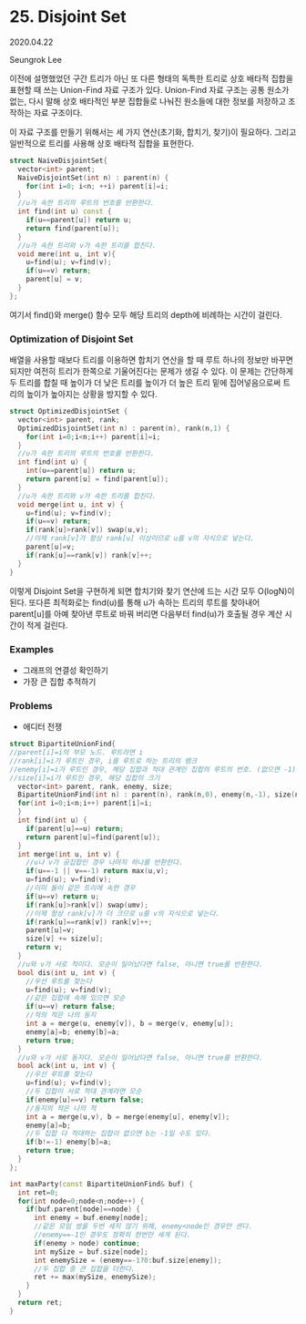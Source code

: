 # 25. Disjoint Set

2020.04.22

Seungrok Lee

이전에 설명했었던 구간 트리가 아닌 또 다른 형태의 독특한 트리로 상호 배타적 집합을 표현할 때 쓰는 Union-Find 자료 구조가 있다. Union-Find 자료 구조는 
공통 원소가 없는, 다시 말해 상호 배타적인 부분 집합들로 나눠진 원소들에 대한 정보를 저장하고 조작하는 자료 구조이다.

이 자료 구조를 만들기 위해서는 세 가지 연산(초기화, 합치기, 찾기)이 필요하다. 그리고 일반적으로 트리를 사용해 상호 배타적 집합을 표현한다.

```C++
struct NaiveDisjointSet{
  vector<int> parent;
  NaiveDisjointSet(int n) : parent(n) {
    for(int i=0; i<n; ++i) parent[i]=i;
  }
  //u가 속한 트리의 루트의 번호를 반환한다.
  int find(int u) const {
    if(u==parent[u]) return u;
    return find(parent[u]);
  }
  //u가 속한 트리와 v가 속한 트리를 합친다.
  void mere(int u, int v){
    u=find(u); v=find(v);
    if(u==v) return;
    parent[u] = v;
  }
};
```

여기서 find()와 merge() 함수 모두 해당 트리의 depth에 비례하는 시간이 걸린다.

### Optimization of Disjoint Set

배열을 사용할 때보다 트리를 이용하면 합치기 연산을 할 때 루트 하나의 정보만 바꾸면 되지만 여전히 트리가 한쪽으로 기울어진다는 문제가 생길 수 있다. 
이 문제는 간단하게 두 트리를 합칠 때 높이가 더 낮은 트리를 높이가 더 높은 트리 밑에 집어넣음으로써 트리의 높이가 높아지는 상황을 방지할 수 있다.

```C++
struct OptimizedDisjointSet {
  vector<int> parent, rank;
  OptimizedDisjointSet(int n) : parent(n), rank(n,1) {
    for(int i=0;i<n;i++) parent[i]=i;
  }
  //u가 속한 트리의 루트의 번호를 반환한다.
  int find(int u) {
    int(u==parent[u]) return u;
    return parent[u] = find(parent[u]);
  }
  //u가 속한 트리와 v가 속한 트리를 합친다.
  void merge(int u, int v) {
    u=find(u); v=find(v);
    if(u==v) return;
    if(rank[u]>rank[v]) swap(u,v);
    //이제 rank[v]가 항상 rank[u] 이상이므로 u를 v의 자식으로 넣는다.
    parent[u]=v;
    if(rank[u]==rank[v]) rank[v]++;
  }
}
```
이렇게 Disjoint Set을 구현하게 되면 합치기와 찾기 연산에 드는 시간 모두 O(logN)이 된다.
또다른 최적화로는 find(u)를 통해 u가 속하는 트리의 루트를 찾아내어 parent[u]를 아예 찾아낸 루트로 바꿔 버리면 다음부터 find(u)가 호출될 경우 계산 
시간이 적게 걸린다.


### Examples

- 그래프의 연결성 확인하기
- 가장 큰 집합 추적하기

### Problems

- 에디터 전쟁

```C++
struct BipartiteUnionFind{
//parent[i]=i의 부모 노드. 루트라면 i
//rank[i]=i가 루트인 경우, i를 루트로 하는 트리의 랭크
//enemy[i]=i가 루트인 경우, 해당 집합과 적대 관계인 집합의 루트의 번호. (없으면 -1)
//size[i]=i가 루트인 경우, 해당 집합의 크기
  vector<int> parent, rank, enemy, size;
  BipartiteUnionFind(int n) : parent(n), rank(n,0), enemy(n,-1), size(n,1) {
  for(int i=0;i<n;i++) parent[i]=i;
  }
  int find(int u) {
    if(parent[u]==u) return;
    return parent[u]=find(parent[u]);
  }
  int merge(int u, int v) {
    //u나 v가 공집합인 경우 나머지 하나를 반환한다.
    if(u==-1 || v==-1) return max(u,v);
    u=find(u); v=find(v);
    //이미 둘이 같은 트리에 속한 경우
    if(u==v) return u;
    if(rank[u]>rank[v]) swap(umv);
    //이제 항상 rank[v]가 더 크므로 u를 v의 자식으로 넣는다.
    if(rank[u]==rank[v]) rank[v]++;
    parent[u]=v;
    size[v] += size[u];
    return v;
  }
  //u와 v가 서로 적이다. 모순이 일어났다면 false, 아니면 true를 반환한다.
  bool dis(int u, int v) {
    //우선 루트를 찾는다
    u=find(u); v=find(v);
    //같은 집합에 속해 있으면 모순
    if(u==v) return false;
    //적의 적은 나의 동지
    int a = merge(u, enemy[v]), b = merge(v, enemy[u]);
    enemy[a]=b; enemy[b]=a;
    return true;
  }
  //u와 v가 서로 동지다. 모순이 일어났다면 false, 아니면 true를 반환한다.
  bool ack(int u, int v) {
    //우선 루트를 찾는다
    u=find(u); v=find(v);
    //두 집합이 서로 적대 관계라면 모순
    if(enemy[u]==v) return false;
    //동지의 적은 나의 적
    int a = merge(u,v), b = merge(enemy[u], enemy[v]);
    enemy[a]=b;
    //두 집합 다 적대하는 집합이 없으면 b는 -1일 수도 있다.
    if(b!=-1) enemy[b]=a;
    return true;
  }
};

int maxParty(const BipartiteUnionFind& buf) {
  int ret=0;
  for(int node=0;node<n;node++) {
    if(buf.parent[node]==node) {
      int enemy = buf.enemy[node];
      //같은 모임 쌍을 두번 세지 않기 위해, enemy<node인 경우만 센다.
      //enemy==-1인 경우도 정확히 한번만 세게 된다.
      if(enemy > node) continue;
      int mySize = buf.size[node];
      int enemySize = (enemy==-1?0:buf.size[enemy]);
      //두 집합 중 큰 집합을 더한다.
      ret += max(mySize, enemySize);
    }
  }
  return ret;
}
```
